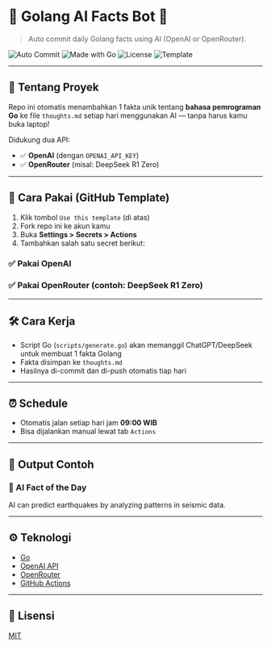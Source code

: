 # 🤖 Golang AI Facts Bot 🧠
> Auto commit daily Golang facts using AI (OpenAI or OpenRouter).

![Auto Commit](https://github.com/ak4bento/golang-ai-facts-bot/actions/workflows/auto-commit.yml/badge.svg)
![Made with Go](https://img.shields.io/badge/Made%20with-Go-blue?logo=go)
![License](https://img.shields.io/github/license/ak4bento/golang-ai-facts-bot)
![Template](https://img.shields.io/badge/template-repo-brightgreen)

---

## 🧠 Tentang Proyek

Repo ini otomatis menambahkan 1 fakta unik tentang **bahasa pemrograman Go** ke file `thoughts.md` setiap hari menggunakan AI — tanpa harus kamu buka laptop!

Didukung dua API:
- ✅ **OpenAI** (dengan `OPENAI_API_KEY`)
- ✅ **OpenRouter** (misal: DeepSeek R1 Zero)

---

## 🚀 Cara Pakai (GitHub Template)

1. Klik tombol `Use this template` (di atas)
2. Fork repo ini ke akun kamu
3. Buka **Settings > Secrets > Actions**
4. Tambahkan salah satu secret berikut:

### ✅ Pakai OpenAI
### ✅ Pakai OpenRouter (contoh: DeepSeek R1 Zero)


---

## 🛠️ Cara Kerja

- Script Go (`scripts/generate.go`) akan memanggil ChatGPT/DeepSeek untuk membuat 1 fakta Golang
- Fakta disimpan ke `thoughts.md`
- Hasilnya di-commit dan di-push otomatis tiap hari

---

## ⏰ Schedule

- Otomatis jalan setiap hari jam **09:00 WIB**
- Bisa dijalankan manual lewat tab `Actions`

---

## 📄 Output Contoh

### 🤖 AI Fact of the Day
<!-- AI-FACT-START -->
AI can predict earthquakes by analyzing patterns in seismic data.
<!-- AI-FACT-END -->

---

## ⚙️ Teknologi

- [Go](https://golang.org/)
- [OpenAI API](https://platform.openai.com/)
- [OpenRouter](https://openrouter.ai/)
- [GitHub Actions](https://github.com/features/actions)

---

## 📜 Lisensi

[MIT](LICENSE)
